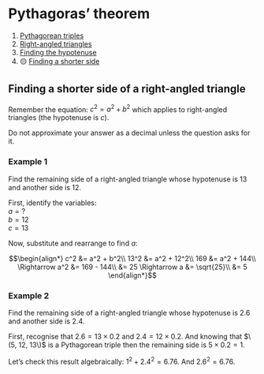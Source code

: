 # Pythagoras’ theorem

1. [Pythagorean triples](../pythagoras-theorem/pythagorean-triples.md)
2. [Right-angled triangles](../pythagoras-theorem/right-angled-triangles.md)
3. [Finding the hypotenuse](../pythagoras-theorem/finding-the-hypotenuse.md)
4. :yellow_circle: [Finding a shorter side](../pythagoras-theorem/finding-a-shorter-side.md)

## Finding a shorter side of a right-angled triangle

Remember the equation: $c^2 = a^2 + b^2$ which applies to right-angled triangles (the hypotenuse is $c$).

Do not approximate your answer as a decimal unless the question asks for it.

### Example 1

Find the remaining side of a right-angled triangle whose hypotenuse is 13 and another side is 12.

First, identify the variables:\
$a = \textrm{?}$\
$b = 12$\
$c = 13$

Now, substitute and rearrange to find $a$:
```math
\begin{align*}
c^2 &= a^2 + b^2\\
13^2 &= a^2 + 12^2\\
169 &= a^2 + 144\\
\Rightarrow a^2 &= 169 - 144\\
&= 25
\Rightarrow a &= \sqrt{25}\\
&= 5
\end{align*}
```

### Example 2

Find the remaining side of a right-angled triangle whose hypotenuse is 2.6 and another side is 2.4.

First, recognise that $2.6 = 13\times 0.2$ and $2.4 = 12\times 0.2$. And knowing that $\(5, 12, 13\)$ is a Pythagorean triple then the remaining side is $5\times 0.2 = 1$.

Let’s check this result algebraically: $1^2 + 2.4^2 = 6.76$. And $2.6^2 = 6.76$.

